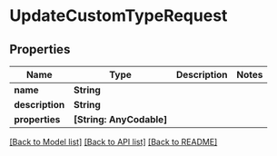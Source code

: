 # UpdateCustomTypeRequest

## Properties
Name | Type | Description | Notes
------------ | ------------- | ------------- | -------------
**name** | **String** |  | 
**description** | **String** |  | 
**properties** | **[String: AnyCodable]** |  | 

[[Back to Model list]](../README.md#documentation-for-models) [[Back to API list]](../README.md#documentation-for-api-endpoints) [[Back to README]](../README.md)


